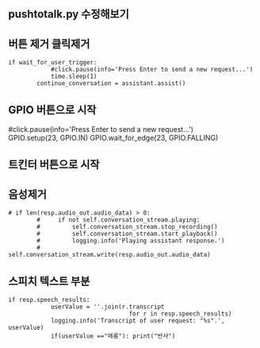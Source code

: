 ## pushtotalk.py 수정해보기

## 버튼 제거 클릭제거
    if wait_for_user_trigger:
                #click.pause(info='Press Enter to send a new request...')
                time.sleep(1)
            continue_conversation = assistant.assist()
            
## GPIO 버튼으로 시작
   #click.pause(info='Press Enter to send a new request...')           
                GPIO.setup(23, GPIO.IN)
                GPIO.wait_for_edge(23, GPIO.FALLING)

## 트킨터 버튼으로 시작
  

##  음성제거
    # if len(resp.audio_out.audio_data) > 0:
            #     if not self.conversation_stream.playing:
            #         self.conversation_stream.stop_recording()
            #         self.conversation_stream.start_playback()
            #         logging.info('Playing assistant response.')
            #     self.conversation_stream.write(resp.audio_out.audio_data)


## 스피치 텍스트 부분

    if resp.speech_results:
                userValue = ''.join(r.transcript
                                      for r in resp.speech_results)
                logging.info('Transcript of user request: "%s".', userValue)
                if(userValue =="메롱"): print("반사")
